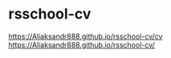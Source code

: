 # rsschool-cv
https://Aliaksandr888.github.io/rsschool-cv/cv
https://Aliaksandr888.github.io/rsschool-cv/
